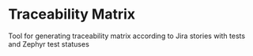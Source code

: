 # Traceability Matrix
Tool for generating traceability matrix according to Jira stories with tests and Zephyr test statuses